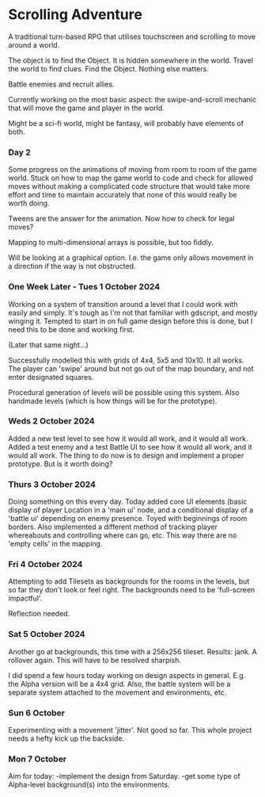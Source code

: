 # Scrolling Adventure

A traditional turn-based RPG that utilises touchscreen and scrolling to move around a world.

The object is to find the Object. It is hidden somewhere in the world. Travel the world to find clues. Find the Object. Nothing else matters.

Battle enemies and recruit allies.

Currently working on the most basic aspect: the swipe-and-scroll mechanic that will move the game and player in the world.

Might be a sci-fi world, might be fantasy, will probably have elements of both.

### Day 2

Some progress on the animations of moving from room to room of the game world. Stuck on how to map the game world to code and check for allowed moves without making a complicated code structure that would take more effort and time to maintain accurately that none of this would really be worth doing.

Tweens are the answer for the animation. Now how to check for legal moves?

Mapping to multi-dimensional arrays is possible, but too fiddly.

Will be looking at a graphical option. I.e. the game only allows movement in a direction if the way is not obstructed.

### One Week Later - Tues 1 October 2024

Working on a system of transition around a level that I could work with easily and simply. It's tough as I'm not that familiar with gdscript, and mostly winging it. Tempted to start in on full game design before this is done, but I need this to be done and working first.

(Later that same night...)

Successfully modelled this with grids of 4x4, 5x5 and 10x10. It all works. The player can 'swipe' around but not go out of the map boundary, and not enter designated squares.

Procedural generation of levels will be possible using this system. Also handmade levels (which is how things will be for the prototype).

### Weds 2 October 2024

Added a new test level to see how it would all work, and it would all work. Added a test enemy and a test Battle UI to see how it would all work, and it would all work. The thing to do now is to design and implement a proper prototype. But is it worth doing?

### Thurs 3 October 2024

Doing something on this every day. Today added core UI elements (basic display of player Location in a 'main ui' node, and a conditional display of a 'battle ui' depending on enemy presence. Toyed with beginnings of room borders. Also implemented a different method of tracking player whereabouts and controlling where can go, etc. This way there are no 'empty cells' in the mapping.

### Fri 4 October 2024

Attempting to add Tilesets as backgrounds for the rooms in the levels, but so far they don't look or feel right. The backgrounds need to be 'full-screen impactful'.

Reflection needed.

### Sat 5 October 2024

Another go at backgrounds, this time with a 256x256 tileset. Results: jank. A rollover again. This will have to be resolved sharpish.

I did spend a few hours today working on design aspects in general. E.g. the Alpha version will be a 4x4 grid. Also, the battle system will be a separate system attached to the movement and environments, etc.

### Sun 6 October

Experimenting with a movement 'jitter'. Not good so far. This whole project needs a hefty kick up the backside.

### Mon 7 October

Aim for today:
-implement the design from Saturday.
-get some type of Alpha-level background(s) into the environments.
